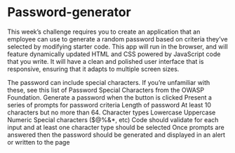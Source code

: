 # Password-generator

This week’s challenge requires you to create an application that an employee can use to generate a random password based on criteria they’ve selected by modifying starter code. This app will run in the browser, and will feature dynamically updated HTML and CSS powered by JavaScript code that you write. It will have a clean and polished user interface that is responsive, ensuring that it adapts to multiple screen sizes.

The password can include special characters. If you’re unfamiliar with these, see this list of Password Special Characters from the OWASP Foundation.
Generate a password when the button is clicked
Present a series of prompts for password criteria
Length of password
At least 10 characters but no more than 64.
Character types
Lowercase
Uppercase
Numeric
Special characters ($@%&*, etc)
Code should validate for each input and at least one character type should be selected
Once prompts are answered then the password should be generated and displayed in an alert or written to the page